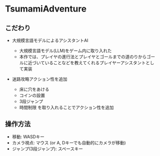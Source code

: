 # TsumamiAdventure

## こだわり

* 大規模言語モデルによるアシスタントAI
    
    * 大規模言語モデル(LLM)をゲーム内に取り入れた
    * 本作では、プレイヤの進行法とプレイヤとゴールまでの道のりからゴールに近づいていることなどを教えてくれるプレイヤーアシスタントとして実装

* 迷路攻略アクション性を追加
    * 床に穴をあける
    * コインの設置
    * 3段ジャンプ
    * 時間制限
    を取り入れることでアクション性を追加

## 操作方法
* 移動: WASDキー
* カメラ視点: マウス (or A, Dキーでも自動的にカメラが移動)
* ジャンプ(3段ジャンプ): スペースキー
